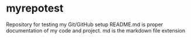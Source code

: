 # myrepotest
Repository for testing my Git/GitHub setup
README.md is proper documentation of my code and project. md is the markdown file extension
